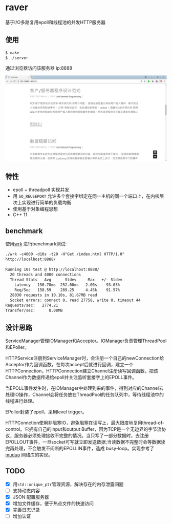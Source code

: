 # raver

基于I/O多路复用epoll和线程池的并发HTTP服务器

## 使用

```
$ make
$ ./server
```

通过浏览器访问该服务器 ip:8888

![](https://github.com/Rjerk/learning-notes/blob/master/img/web.jpg)

## 特性

- epoll + threadpoll 实现并发
- 用 `SO_REUSEPORT` 允许多个套接字绑定在同一主机的同一个端口上，在内核层次上实现进行简单的负载均衡
- 使用基于对象编程思想
- C++ 11

## benchmark

使用[wrk](https://github.com/wg/wrk) 进行benchmark测试:

```
./wrk -c4000 -d10s -t20 -H"Get /index.html HTTP/1.0"  http://localhost:8888/

Running 10s test @ http://localhost:8888/
  20 threads and 4000 connections
  Thread Stats   Avg      Stdev     Max   +/- Stdev
    Latency   150.78ms  252.00ms   2.00s    93.05%
    Req/Sec   158.59    289.25     4.45k    91.57%
  28030 requests in 10.10s, 81.67MB read
  Socket errors: connect 0, read 27758, write 0, timeout 44
Requests/sec:   2774.21
Transfer/sec:      8.08MB
```

## 设计思路

ServiceManager管理IOManager和Acceptor。IOManager负责管理ThreadPool和EPoller。

HTTPService注册到ServiceManager时，会注册一个自己的newConnection给Acceptor作为回调函数，在每次accept后就进行回调，建立一个HTTPConnection，HTTPConnection建立Channel注册读写回调函数，把该Channel作为数据传递给epoll并关注监听套接字上的EPOLL事件。

当EPOLL事件发生时，在IOManager中处理到来的事件，得到对应的Channel去处理IO操作，Channel会将任务放在ThreadPool的任务队列中，等待线程池中的线程进行处理。

EPoller封装了epoll，采用level trigger。

HTTPConnction使用非阻塞IO，避免阻塞在读写上，最大限度地复用thread-of-control。它拥有自己的input和output Buffer，因为TCP是一个无边界的字节流协议，服务器必须处理接收不完整的情况。当只写了一部分数据时，去注册EPOLLOUT事件，一旦socket可写就立即发送数据;当读数据不完整时会等数据读完再处理，不会触发不间断的EPOLLIN事件，造成 busy-loop。实现参考了[muduo](https://github.com/chenshuo/muduo) 网络库的实现。

## TODO

- [x] 用`std::unique_ptr`管理资源，解决存在的内存泄露问题
- [ ] 支持动态内容
- [x] JSON 配置服务器
- [x] 增加文件缓存，便于热点文件的快速访问
- [x] 完善日志记录
- [ ] 增加认证
